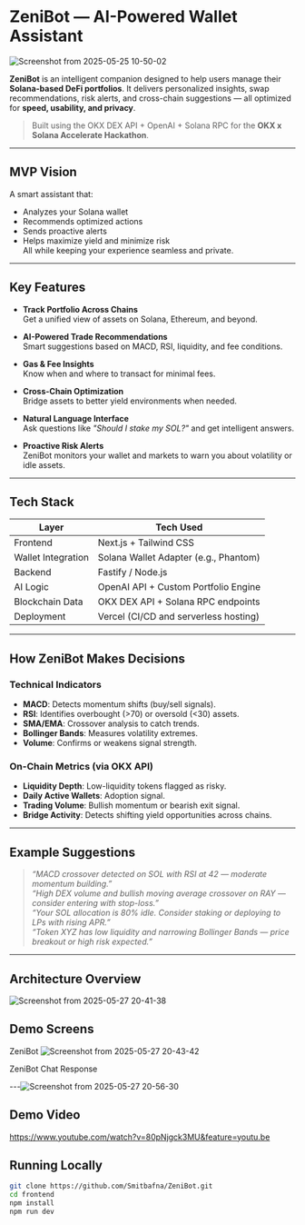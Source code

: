 #  ZeniBot — AI-Powered Wallet Assistant
![Screenshot from 2025-05-25 10-50-02](https://github.com/user-attachments/assets/8272877a-62ba-4100-8141-d2f4ce1106df)

**ZeniBot** is an intelligent companion designed to help users manage their **Solana-based DeFi portfolios**. It delivers personalized insights, swap recommendations, risk alerts, and cross-chain suggestions — all optimized for **speed, usability, and privacy**.

>  Built using the OKX DEX API + OpenAI + Solana RPC for the **OKX x Solana Accelerate Hackathon**.

---

##  MVP Vision

A smart assistant that:
- Analyzes your Solana wallet
- Recommends optimized actions
- Sends proactive alerts
- Helps maximize yield and minimize risk  
All while keeping your experience seamless and private.

---

## Key Features

-  **Track Portfolio Across Chains**  
  Get a unified view of assets on Solana, Ethereum, and beyond.

- **AI-Powered Trade Recommendations**  
  Smart suggestions based on MACD, RSI, liquidity, and fee conditions.

-  **Gas & Fee Insights**  
  Know when and where to transact for minimal fees.

-  **Cross-Chain Optimization**  
  Bridge assets to better yield environments when needed.

-  **Natural Language Interface**  
  Ask questions like _"Should I stake my SOL?"_ and get intelligent answers.

-  **Proactive Risk Alerts**  
  ZeniBot monitors your wallet and markets to warn you about volatility or idle assets.

---

##  Tech Stack

| Layer              | Tech Used                                |
|--------------------|-------------------------------------------|
| Frontend           | Next.js + Tailwind CSS                    |
| Wallet Integration | Solana Wallet Adapter (e.g., Phantom)     |
| Backend            | Fastify / Node.js                         |
| AI Logic           | OpenAI API + Custom Portfolio Engine      |
| Blockchain Data    | OKX DEX API + Solana RPC endpoints        |
| Deployment         | Vercel (CI/CD and serverless hosting)     |

---

## How ZeniBot Makes Decisions

###  Technical Indicators
- **MACD**: Detects momentum shifts (buy/sell signals).
- **RSI**: Identifies overbought (>70) or oversold (<30) assets.
- **SMA/EMA**: Crossover analysis to catch trends.
- **Bollinger Bands**: Measures volatility extremes.
- **Volume**: Confirms or weakens signal strength.

### On-Chain Metrics (via OKX API)
- **Liquidity Depth**: Low-liquidity tokens flagged as risky.
- **Daily Active Wallets**: Adoption signal.
- **Trading Volume**: Bullish momentum or bearish exit signal.
- **Bridge Activity**: Detects shifting yield opportunities across chains.

---

##  Example Suggestions

> _“MACD crossover detected on SOL with RSI at 42 — moderate momentum building.”_  
> _“High DEX volume and bullish moving average crossover on RAY — consider entering with stop-loss.”_  
> _“Your SOL allocation is 80% idle. Consider staking or deploying to LPs with rising APR.”_  
> _“Token XYZ has low liquidity and narrowing Bollinger Bands — price breakout or high risk expected.”_

---
## Architecture Overview

 
![Screenshot from 2025-05-27 20-41-38](https://github.com/user-attachments/assets/cfb7f0d5-6f65-4140-ab59-ed34f4bb6736)



## Demo Screens

ZeniBot 
![Screenshot from 2025-05-27 20-43-42](https://github.com/user-attachments/assets/6c461479-5fd8-4e50-8085-e776565bac85)

ZeniBot Chat Response

---![Screenshot from 2025-05-27 20-56-30](https://github.com/user-attachments/assets/f59c2c67-ee0f-4dec-8a96-aa1140f33492)

## Demo Video

https://www.youtube.com/watch?v=80pNjgck3MU&feature=youtu.be

## Running Locally

```bash
git clone https://github.com/Smitbafna/ZeniBot.git
cd frontend
npm install
npm run dev

